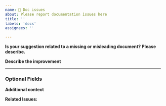 ```yaml
---
name: 📕 Doc issues
about: Please report documentation issues here
title: ''
labels: 'docs'
assignees: ''

---
```


**Is your suggestion related to a missing or misleading document? Please describe.**
<!-- A clear and concise description of what the problem is, e.g., I couldn't find how to do [...] -->

**Describe the improvement**
<!-- A clear and concise description of what needs to be updated. -->

---

### Optional Fields

**Additional context**
<!-- Add any other context or screenshots about the document issue or suggestion. -->

**Related Issues:**
<!-- Any related issues from this/other repositories-->
